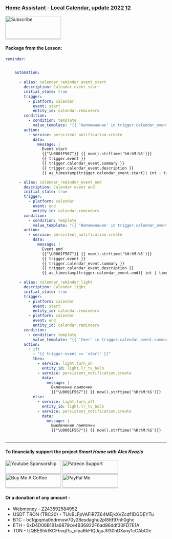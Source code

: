 ### [Home Assistant - Local Calendar, update 2022 12](https://youtu.be/nLNq187Fcps)     

<a href="https://www.youtube.com/channel/UCcq9onYHbs6go3kDpfBoqhg?sub_confirmation=1" target="_blank"><img src="https://raw.githubusercontent.com/kvazis/training/master/lessons/img/subscribe.png" alt="Subscribe" style="height: 71px !important;width: 174px !important;box-shadow: 0px 3px 2px 0px rgba(190, 190, 190, 0.5) !important;-webkit-box-shadow: 0px 3px 2px 0px rgba(190, 190, 190, 0.5) !important;" ></a>


#### Package from the Lesson:  

```yaml
reminder:


    automation:
    
      - alias: calendar_reminder_event_start
        description: Calendar event start
        initial_state: true
        trigger:
          - platform: calendar
            event: start
            entity_id: calendar.reminders
        condition:
          - condition: template
            value_template: "{{ 'Напоминание' in trigger.calendar_event.summary }}"
        action:  
          - service: persistent_notification.create
            data:
              message: |       
                Event start
                {{"\U0001F567"}} {{ now().strftime('%H:%M:%S')}}
                {{ trigger.event }}				
                {{ trigger.calendar_event.summary }} 
                {{ trigger.calendar_event.description }}
                {{ as_timestamp(trigger.calendar_event.start)| int | timestamp_custom("%H:%M:%S")}}

      - alias: calendar_reminder_event_end
        description: Calendar event end
        initial_state: true
        trigger:
          - platform: calendar
            event: end
            entity_id: calendar.reminders
        condition:
          - condition: template
            value_template: "{{ 'Напоминание' in trigger.calendar_event.summary }}"
        action:  
          - service: persistent_notification.create
            data:
              message: |       
                Event end
                {{"\U0001F567"}} {{ now().strftime('%H:%M:%S')}}
                {{ trigger.event }}				
                {{ trigger.calendar_event.summary }} 
                {{ trigger.calendar_event.description }}
                {{ as_timestamp(trigger.calendar_event.end)| int | timestamp_custom("%H:%M:%S")}}

      - alias: calendar_reminder_light
        description: Calendar light
        initial_state: true
        trigger:
          - platform: calendar
            event: start
            entity_id: calendar.reminders
          - platform: calendar
            event: end
            entity_id: calendar.reminders
        condition:
          - condition: template
            value_template: "{{ 'Свет' in trigger.calendar_event.summary }}"
        action: 
          - if:
            - "{{ trigger.event == 'start' }}"
            then:
              - service: light.turn_on
                entity_id: light.lr_tv_bulb
              - service: persistent_notification.create
                data:
                  message: |       
                    Включение лампочки
                    {{"\U0001F567"}} {{ now().strftime('%H:%M:%S')}}
            else:
              - service: light.turn_off
                entity_id: light.lr_tv_bulb 
              - service: persistent_notification.create
                data:
                  message: |       
                    Выключение лампочки
                    {{"\U0001F567"}} {{ now().strftime('%H:%M:%S')}}
        
```
____
#### To financially support the project *Smart Home with Alex Kvazis*    
<a href="https://www.youtube.com/channel/UCcq9onYHbs6go3kDpfBoqhg/join" target="_blank"><img src="https://raw.githubusercontent.com/kvazis/training/master/lessons/img/youtube.png" alt="Youtube Sponsorship" style="height: 41px !important;width: 174px !important;box-shadow: 0px 3px 2px 0px rgba(190, 190, 190, 0.5) !important;-webkit-box-shadow: 0px 3px 2px 0px rgba(190, 190, 190, 0.5) !important;" ></a>
<a href="https://www.patreon.com/alex_kvazis" target="_blank"><img src="https://raw.githubusercontent.com/kvazis/training/master/lessons/img/patreon-button.png" alt="Patreon Support" style="height: 41px !important;width: 174px !important;box-shadow: 0px 3px 2px 0px rgba(190, 190, 190, 0.5) !important;-webkit-box-shadow: 0px 3px 2px 0px rgba(190, 190, 190, 0.5) !important;" ></a>
<a href="https://www.buymeacoffee.com/greatkvazis" target="_blank"><img src="https://raw.githubusercontent.com/kvazis/training/master/lessons/img/buymeacoffee.png" alt="Buy Me A Coffee" style="height: 41px !important;width: 174px !important;box-shadow: 0px 3px 2px 0px rgba(190, 190, 190, 0.5) !important;-webkit-box-shadow: 0px 3px 2px 0px rgba(190, 190, 190, 0.5) !important;" ></a>
<a href="https://www.paypal.com/paypalme/greatkvazis" target="_blank"><img src="https://raw.githubusercontent.com/kvazis/training/master/lessons/img/paypal.png" alt="PayPal Me" style="height: 41px !important;width: 174px !important;box-shadow: 0px 3px 2px 0px rgba(190, 190, 190, 0.5) !important;-webkit-box-shadow: 0px 3px 2px 0px rgba(190, 190, 190, 0.5) !important;" ></a>

#### Or a donation of any amount -     
* Webmoney - Z243592584952    
* USDT TRON (TRC20) - TUvBLFpVAFiR7Z64MEjkXvZcdf1DGDEYTu    
* BTC - bc1qpqma0ndrmxw70y28esdaghu2pl8ttf97nh0ghc    
* ETH - 0xD4D06B1B1a6879ce4B36922F6ad96ddf30FD7E1A    
* TON - UQBEShkfKCFhvqlTs_oIpa6kFIQJguJR30hDXany1cCAbCfe    